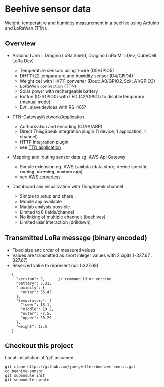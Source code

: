 # Beehive sensor data
Weight, temperature and humidity measurement in a beehive using Arduino and LoRaWan (TTN).

## Overview
- Arduino (Uno + Dragino LoRa Shield, Dragino LoRa Mini Dev, CubeCell LoRa Dev)
    - Temperature sensors using 1-wire (D5/GPIO5)
    - DHT11/22 temparature and humidity sensor (D4/GPIO4)
    - Weight cell with HX711 converter (Dout: A0/GPIO2, Sck: A1/GPIO3)
    - LoRaWan connection (TTN)
    - Solar power with rechargeable battery
    - Button (D3/GPIO0) with LED (A2/GPIO1) to disable temporary (manual mode)
    - Evtl. slave devices with RS-485?
    
- TTN-Gateway/Network/Application
    - Authorization and encoding (OTAA/ABP)
    - Direct ThingSpeak integration plugin (1 device, 1 application, 1 channel)
    - HTTP Integration plugin
    - see [TTN application](./docs/ttn-application.md)
    
- Mapping and routing sensor data eg. AWS Api Gateway
    - Simple extension eg. AWS Lambda (data store, device specific routing, alarming, custom app)
    - see [AWS serverless](./docs/aws-serverless.md)
    
- Dashboard and visualization with ThingSpeak channel
    - Simple to setup and share
    - Mobile app available
    - Matlab analysis possible
    - Limited to 8 fields/channel
    - No linking of multiple channels (beehives)
    - Limited user interaction (drilldown)
       
## Transmitted LoRa message (binary encoded)
- Fixed size and order of measured values
- Values are transmitted as short integer values with 2 digits (-327.67 .. 327.67)
- Reserved value to represent null (-327.68) 
~~~
   {
     "version": 0,      // command id or version
     "battery": 3.31,
     "humidity": {
       "outer": 65.43
     },
     "temperature": {
       "lower": 18.1,
       "middle": 19.2,
       "outer": -7.5,
       "upper": 20.29
     },
     "weight": 15.5
   }
~~~   
   
## Checkout this project
Local installation of 'git' assumed.
~~~
git clone https://github.com/joergkeller/beehive-sensor.git
cd beehive-sensor
git submodule init
git submodule update
~~~

